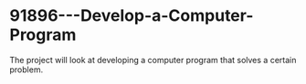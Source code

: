# 91896---Develop-a-Computer-Program
The project will look at developing a computer program that solves a certain problem.
